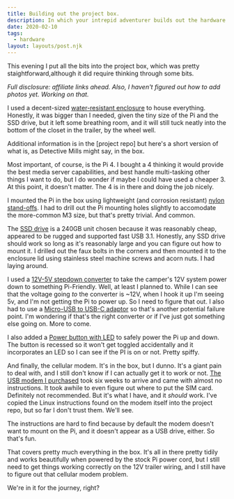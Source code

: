 ```yaml
---
title: Building out the project box.
description: In which your intrepid adventurer builds out the hardware
date: 2020-02-10
tags:
  - hardware
layout: layouts/post.njk
---
```

This evening I put all the bits into the project box, which was pretty staightforward,although it did require thinking through some bits. 

*Full disclosure: affiliate links ahead. Also, I haven't figured out how to add photos yet. Working on that.*

I used a decent-sized [water-resistant enclosure](https://amzn.to/31TiPL3) to house everything. Honestly, it was bigger than I needed, given the tiny size of the Pi and the SSD drive, but it left some breathing room, and it will still tuck neatly into the bottom of the closet in the trailer, by the wheel well.

Additional information is in the [project repo] but here's a short version of what is, as Detective Mills might say, in the box.

Most important, of course, is the Pi 4. I bought a 4 thinking it would provide the best media server capabilities, and best handle multi-tasking other things I want to do, but I do wonder if maybe I could have used a cheaper 3. At this point, it doesn't matter. The 4 is in there and doing the job nicely.

I mounted the Pi in the box using lightweight (and corrosion resistant) [nylon stand-offs](https://amzn.to/2SfGh1w). I had to drill out the Pi mounting holes slightly to accomodate the more-common M3 size, but that's pretty trivial. And common.

The [SSD drive](https://amzn.to/37fqeFi) is a 240GB unit chosen because it was reasonably cheap, appeared to be rugged and supported fast USB 3.1. Honestly, any SSD drive should work so long as it's reasonably large and you can figure out how to mount it. I drilled out the faux bolts in the corners and then mounted it to the enclosure lid using stainless steel machine screws and acorn nuts. I had laying around.

I used a [12V-5V stepdown converter](https://amzn.to/2OKVRAb)
to take the camper's 12V system power down to something Pi-Friendly. Well, at least I planned to. While I can see that the voltage going *to* the converter is ~12V, when I hook it up I'm seeing 5v, and I'm not getting the Pi to power up. So I need to figure that out. I also had to use a [Micro-USB to USB-C adaptor](https://amzn.to/2w03OuK) so that's another potential failure point. I'm wondering if that's the right converter or if I've just got something else going on. More to come.

I also added a [Power button with LED](https://amzn.to/3bqPrQs)
to safely power the Pi up and down. The button is recessed so it won't get toggled accidentally and it incorporates an LED so I can see if the PI is on or not. Pretty spiffy.

And finally, the cellular modem. It's in the box, but I dunno. It's a giant pain to deal with, and I still don't know if I can actually get it to work or not.
[The USB modem I purchased](https://www.amazon.com/gp/product/B07X129SNS/ref=ppx_yo_dt_b_asin_title_o00_s00?ie=UTF8&psc=1) took six weeks to arrive and came with almost no instructions. It took awhile to even figure out where to put the SIM card. Definitely not recommended. But it's what I have, and it _should_ work. I've copied the Linux instructions found on the modem itself into the project repo, but so far I don't trust them. We'll see.

The instructions are hard to find because by default the modem doesn't want to mount on the Pi, and it doesn't appear as a USB drive, either. So that's fun. 

That covers pretty much everything in the box. It's all in there pretty tidily and works beautifully when powered by the stock Pi power cord, but I still need to get things working correctly on the 12V trailer wiring, and I still have to figure out that cellular modem problem.

We're in it for the journey, right?